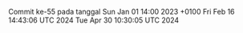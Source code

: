 Commit ke-55 pada tanggal Sun Jan 01 14:00 2023 +0100
Fri Feb 16 14:43:06 UTC 2024
Tue Apr 30 10:30:05 UTC 2024
